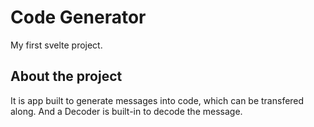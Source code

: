 # Code Generator

My first svelte project.

## About the project

It is app built to generate messages into code, which can be transfered along.
And a Decoder is built-in to decode the message.
